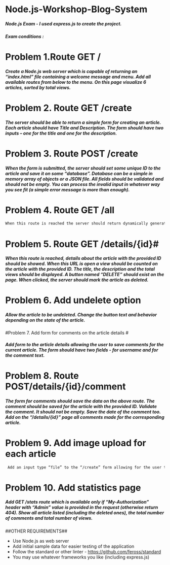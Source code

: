 # Node.js-Workshop-Blog-System
##### Node.js Exam - I used express.js to create the project.
##### Exam conditions : 

# Problem 1.Route GET / #

##### Create a Node.js web server which is capable of returning an “index.html” file containing a welcome message and menu. Add all available routes from below to the menu. On this page visualize 6 articles, sorted by total views.

# Problem 2.	Route GET /create #

##### The server should be able to return a simple form for creating an article. Each article should have Title and Description. The form should have two inputs – one for the title and one for the description.

# Problem 3.	Route POST /create #

##### When the form is submitted, the server should set some unique ID to the article and save it on some “database”. Database can be a simple in memory array of objects or a JSON file. All fields should be validated and should not be empty. You can process the invalid input in whatever way you see fit (a simple error message is more than enough).

# Problem 4.	Route GET /all #
```html
When this route is reached the server should return dynamically generated HTML containing list of all articles with their title and date of creation. Deleted articles should not be shown in the list. Articles should be listed sorted by their date of creation in ascending order. Each article should have a link to “/details/{id}” where “id” is the ID of the article. Links are written with <a href=”url”>My link</a>.
```
# Problem 5.	Route GET /details/{id}#

##### When this route is reached, details about the article with the provided ID should be showed. When this URL is open a view should be counted on the article with the provided ID. The title, the description and the total views should be displayed. A button named “DELETE” should exist on the page. When clicked, the server should mark the article as deleted.

# Problem 6.	Add undelete option #

##### Allow the article to be undeleted. Change the button text and behavior depending on the state of the article.

#Problem 7.	Add form for comments on the article details #

##### Add form to the article details allowing the user to save comments for the current article. The form should have two fields - for username and for the comment text.

# Problem 8.	Route POST/details/{id}/comment #

##### The form for comments should save the data on the above route. The comment should be saved for the article with the provided ID. Validate the comment. It should not be empty. Save the date of the comment too. Add on the “/details/{id}” page all comments made for the corresponding article. 

# Problem 9.	Add image upload for each article #
```html
 Add an input type “file” to the “/create” form allowing for the user to save an image for each article. Save the file on a server folder named “images”. Change the file name so that there will not be any collisions if the user sends two files with the same name. Show the file on the article details page. Use <img src=”imageSrc” /> HTML tag. 
```
# Problem 10.	Add statistics page #

##### Add GET /stats route which is available only if “My-Authorization” header with “Admin” value is provided in the request (otherwise return 404). Show all article listed (including the deleted ones), the total number of comments and total number of views.

##OTHER REQUIREMENTS##
* Use Node.js as web server
* Add initial sample data for easier testing of the application
* Follow the standard or other linter - https://github.com/feross/standard
* You may use whatever frameworks you like (including express.js)
